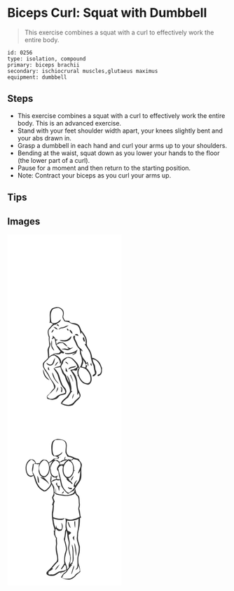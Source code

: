# Biceps Curl: Squat with Dumbbell
> This exercise combines a squat with a curl to effectively work the entire body.

``` 
id: 0256 
type: isolation, compound 
primary: biceps brachii 
secondary: ischiocrural muscles,glutaeus maximus 
equipment: dumbbell 
``` 

## Steps

 - This exercise combines a squat with a curl to effectively work the entire body. This is an advanced exercise.
 - Stand with your feet shoulder width apart, your knees slightly bent and your abs drawn in.
 - Grasp a dumbbell in each hand and curl your arms up to your shoulders.
 - Bending at the waist, squat down as you lower your hands to the floor (the lower part of a curl).
 - Pause for a moment and then return to the starting position.
 - Note: Contract your biceps as you curl your arms up.

## Tips


## Images

<svg width="196pt" height="400" viewBox="0 0 196 300" xmlns="http://www.w3.org/2000/svg">
  <g fill="#FFF">
    <path d="M0 0h196v300H0V0m78.69 125.75c-2.97.78-4.44 3.85-5.48 6.48-1.66 6.39.73 13.14-.99 19.49.95-.5 2.14-.84 3.08-.09l.7.37c.6.27 1.78.79 2.38 1.05-2.72 2.7-5.05 5.76-7.64 8.59-2.94 4.38-1.18 9.67.35 14.2-.72 4.78.93 9.43.81 14.17-1.15 2.95-3.26 5.67-3.01 9.01.25 3.98.96 7.93.92 11.93-1.99 2.95-4.89 5.02-7.38 7.48-2.31 2.26-1.69 5.86-1.01 8.69 2.6 6.27 7.56 11.18 10.34 17.37 3.14 5.95 8.78 11.31 8.26 18.57-4.17 3.57-6.48 8.83-11 12.08-.49.9-.97 1.81-1.45 2.72.35 1.15.71 2.3 1.06 3.45 2.78.56 5.52 1.33 8.32 1.73 2.66-.5 5.35-1.06 7.83-2.15 2.28-1.75 3.63-4.65 6.46-5.66 2.89-.92 5.95-1.18 8.79-2.29.6-1.94 1.57-3.95.79-5.99-.73-4.48-5.37-6.67-6.88-10.76-1.8-4.4-3.51-8.85-4.67-13.47-1.37-5.52-4.95-10.12-9.02-13.95 3.57-.32 7.06-1.2 10.59-1.8.97 3.09 1.99 6.17 3.1 9.22 1.19 3.18 4.54 5.11 5.09 8.61 2.16 8.27 8.96 15.35 8.24 24.29-1.75 3.17-3.56 6.42-6.03 9.1-3.81 3.15-8.28 6.06-9.53 11.19 5.51 3.95 12.79 5.21 19.24 3.04 2.48-.75 3.72-3.23 5.43-4.96 2.8-3.59 7.38-5.89 8.78-10.46.98-3.16-1.21-5.99-2.34-8.77-2.78-5.36-2.38-11.55-3.33-17.35-.55-6.88-4.02-13.31-9.26-17.75 1.38-.38 2.76-.74 4.16-1.07 1.4 1.69 3.26 1 4.9.21.37-1.56.86-3.09 1.39-4.6.58.36 1.15.72 1.71 1.1-3.18 3.22-2.67 8.21-1.52 12.19l-2.17-.12c.56.21 1.69.64 2.25.86 2.13 4.61 4.49 9.42 8.61 12.6 2.55 1.44 5.48 2.14 8.33 2.74 3.94-.37 6.04-4.6 6.52-8.12.46-7.3-3.04-14.16-7.82-19.46-.34-.18-1.03-.53-1.37-.71.55-1.44 1.06-2.9 1.55-4.36-.59-.29-1.75-.88-2.34-1.18-.22 1.48-.47 2.95-.73 4.42-2.01-.45-4.02-.87-6.01-1.35 1-4.26 4.28-8.59.85-12.8 2.31 2.69 4.71 5.47 5.4 9.06 1.02-.79 2.1-1.52 3.18-2.24.06 1.82.49 3.57 1.27 5.22 1.31-2.74-.29-5.18-1.43-7.58-.62.92-1.25 1.84-1.88 2.76.26-2.68-1.71-4.68-3.24-6.59-3.75-4.4-5.57-10.15-5.9-15.86 1.03.69 2.07 1.37 3.12 2.05-1-4.68-6.3-6.27-8.15-10.43-1.49-3.34-2.64-6.83-4.53-9.98-1.23-1.85-.43-4.07-.48-6.11-2.2-1.75-3.51 1.52-2.87 3.33.69 3.56 3.24 6.36 4.26 9.81 1.21 3.99 4.25 6.92 6.7 10.14.41 2.27.38 4.59.46 6.89 2.01 4.39 3.69 9.23 3.37 14.11-1.64 3.42-1.37 7.93-4.86 10.18-.52-6.21-5.46-10.5-9.55-14.63-2.1-2.34-5.23-3.33-8.26-3.71-3.57-.46-6.69 1.75-9.34 3.84-3.37 2.76-3.34 7.5-5.06 11.2-3.81 1.36-8.34 1.45-11.35 4.45 2.26 4.59 6.32 8.31 7.35 13.49 1.05 4.42 3.1 8.48 4.62 12.74 1.86 5.45 8.13 8.73 7.72 15.05-4.98 2.7-11.43 2.51-15.29 7.15-3.93 3.65-12.13 5.29-15.43.04 1.6-4.04 5.65-6 8.32-9.19 2.45-2.99 6.43-5.27 5.65-9.74-1.94-3.43-3.97-6.83-6.46-9.91-3.48-4.17-4.37-9.86-8.01-13.94-2.34-3.93-6.72-8-5.15-13.01.76-4.37 5.43-6.07 7.63-9.57 2.37-3.46 6.08-6.02 10.45-5.48 2.57 2.16 5.88 3.69 7.49 6.79 1.52 2.27 1.64 5.06 2 7.68 1.08-1.26 2.5-2.57 1.84-4.41-.95-6.6-7.75-10.27-13.34-12.48 4.26-.64 10.44 2.65 13.3-1.98 1.28.31 2.56.62 3.84.95.55-.5 1.11-1.01 1.67-1.51-2.7-2.23-6.02-3.99-7.67-7.23-1.3-2.53-4.23-3.54-5.92-5.75 3.15-2.41 6.96-3.8 10.96-3.31 2.43 2.49 4.93 5.11 8.31 6.25-2.06-3.18-5.26-6.01-8.74-7.47-3.19.39-7.99-1.05-9.42 2.87-.31-.17-.94-.5-1.25-.67-.21-1.67-.41-3.33-.62-4.99 1.24-.18 2.22-.77 2.95-1.79a88.4 88.4 0 0 0-3.24-.27c-.76-2.83-3.24-4.58-5.17-6.59-.01.77-.02 2.3-.03 3.07-.61 1.04-1.2 2.1-1.76 3.17 1.45-.41 2.63-1.33 3.8-2.23.26.24.76.72 1.02.96 1.25 3.52 1.37 7.29 2.28 10.89 2.22 3.95 4.87 7.72 7.98 11.03-.87 1.02-1.73 2.04-2.57 3.09-3.51.41-7.05.52-10.53 1.13l2.05 1.29c-3.51-.7-6 1.96-8.44 3.89.25-4.46-.91-8.92-.29-13.37.93-3.01 2.58-5.81 2.69-9.04-2.31-3.61-1.55-7.85-1.43-11.84-1.72-3.79-2.63-7.85-1.31-11.94 3.86-2.97 6.06-8.79 11.61-8.84 3.01-2.81 8.54-3.98 8.69-8.83-2.82 1.99-5.06 5.06-8.59 5.83-2.59.59-6.46 1.16-7.59-1.99-1.07-6.25-2.29-12.97 1.02-18.8 1.03-3.82 5.38-4.04 8.6-4.66 5.56-.9 10.92 4.6 10.29 10.1.02 2.18-1.12 4.32-.71 6.47.75 2.21 2.05 4.17 3.16 6.21 3.09.56 6.39.66 9.12 2.4 4.05 2.46 9 2.69 13.12 4.97 4.08 3.67 4.13 9.57 5.86 14.43.3-.74.9-2.23 1.2-2.98 1.85 2.66 3.63 5.38 5.34 8.13 2.2 3.55 1.44 7.88 2.03 11.82-.52.06-1.57.19-2.09.25 4.29 7.05 10.49 13.87 10.6 22.57.97 5.14 2.51 10.13 4.78 14.84.46 4.38 1.85 8.57 2.44 12.91-1.39 1.05-2.83 2.06-4.06 3.3-.38 2.57 2.31 1.25 3.44.38 3.04-1.69 3.85-5.62 2.22-8.59-1.75-3.73-.7-8.17-2.98-11.68-1.53-2.44-2.46-5.17-2.8-8.03 7.09.64 11.24 7.14 13.58 13.18 1.44 3.81 2.09 8.74-1.07 11.9-1.69.97-4.85 1.13-3.49 3.96 1.88-.79 4.14-1.26 5.32-3.1 2.5-3.01 1.29-7.18 1.9-10.74-1.89-3.95-2.84-8.59-6.23-11.62-3.03-2.92-6.65-5.42-10.89-6.08.21-3.63-1.38-6.97-2.55-10.3-1.64-5.14-7.14-8.78-6.42-14.65 1.16-8.36-4.43-15.47-9.44-21.5-1.47-4.33-2.94-9.64-7.71-11.42-4.1-1.92-9.15-.57-12.75-3.65l.64-1.49c-2.6-.38-5.24-.5-7.86-.3-1.5-1.97-2.62-4.17-3.42-6.5 1.56-4.38 2.02-10.43-2.16-13.53-3.76-3.98-9.95-3.42-14.71-1.83m5.29 29.11c1.65.85 3.28 1.74 4.98 2.47-.76-1.3-1.6-2.56-2.45-3.8-.85.43-1.69.88-2.53 1.33m8.82 4.37c-2.47.01-3.97 2.05-5.12 3.95 1.17-.72 2.29-1.51 3.39-2.33 5.13-.4 10.03-1.99 13.92-5.47-4.32.49-7.83 3.48-12.19 3.85m-13.8-.84c2.14 1.88 4.42 3.75 7.19 4.63-1.01-3.12-4.08-4.62-7.19-4.63m23.2 2.86c-.52 1.33.99 3.66 2.47 3.32.52-1.37-.91-3.75-2.47-3.32m-26.62 6.96c2.3-1.05 3.36-3.38 4.11-5.64-2.52.79-3.89 3.1-4.11 5.64m30.75-5.14c.79 2.93 2.45 5.78 5.31 7.08-.3-3.07-2-6.49-5.31-7.08m10.35 7.43c-.19.46-.57 1.4-.77 1.86 2.04.41 4.08.84 6.11 1.28-.56-1.01-1.13-2.02-1.7-3.03-1.21-.04-2.43-.08-3.64-.11m-15.06 9.95c-4.03 1.14-8.25.31-12.36.47 2.79 2.02 6.43 2.14 9.75 2.22 4.9-.22 10.93-3.5 10.63-9.08-2.53 2.3-4.81 5.02-8.02 6.39m27.82-3.98c-.33 2.8.85 5.26 2.53 7.41.29-.63.57-1.25.86-1.86-.57-1.99-1.09-3.98-1.55-5.99l-1.84.44m-53.83 4.4c-.26 3.06-.53 6.13-.38 9.2.13 3.55 2.48 6.52 4.87 8.95-.38-3.01-2.48-5.29-3.58-8.01-.31-3.37.57-6.94-.91-10.14m27.06 11.6c.6.97 1.81 2.9 2.42 3.86-2.15-.03-4.25-.45-6.28-1.09-2.07.29-4.15.54-6.21.83 3.04.78 6.22.81 9.21 1.79 2.9 1.17 5.36-1.24 7.75-2.48 1.19-.75 2.35-1.56 3.46-2.43-1.65.54-3.24 1.24-4.91 1.71-1.95-.36-3.67-1.38-5.44-2.19m-3.8 10.28c-.02.38-.05 1.14-.06 1.52 6.44 1.59 12.95-.34 18.98-2.57-2.39 1.62-5.25 2.59-7.15 4.85 3.05-1.32 7.74-1.68 7.93-5.86.66-1.14 1.24-2.31 1.55-3.59-5.86 4.88-13.74 6.95-21.25 5.65m-21.88 18.19c-2.87 3.74-7.09.54-10-1.33.93 4.2 6.05 5.75 9.59 3.95 3.99-2.92 4.29-8.26 5.27-12.7-2.33 2.99-3.29 6.7-4.86 10.08m4.27 4.5c2.29-2.29 4.61-4.67 5.91-7.69-3.21 1.38-4.84 4.55-5.91 7.69m63.5-.47c-.25-1.61-.6-3.2-1-4.77-2.41 1.52-1.09 3.88 1 4.77m-72.73 7.28c-.45-1.89-.97-3.76-1.61-5.58-1.63 1.76-1.28 5.52 1.61 5.58m.15 17.05c-2.01-2.79-5.05-4.68-6.79-7.68-2.1-3.38-2.72-7.37-4.27-10.99-.43 7.42 3.55 16.3 11.06 18.67m4.57-13.31c.43 7.89 5.47 14.95 11.38 19.85-1.53-3.01-4.14-5.23-5.94-8.04-2.37-3.7-2.59-8.37-5.44-11.81m14.31 24.52c.5 1.38 1.07 2.74 1.64 4.1-.33 1.49-.64 2.98-.94 4.48.47.18 1.41.55 1.88.73.71-3.33 1.44-7.76-2.58-9.31m-7.94 10.2c1.74-2.96 4.98-6 3.35-9.71-1.34 3.15-2.51 6.38-3.35 9.71z"/>
    <path d="M102.79 211.03c2.97.07 6.24.49 8.37 2.8 3.54 3.72 7.64 7.46 8.73 12.71-3.05 3.56-7.76 4.65-12.2 5.28 4.56 7.09 9.67 14.4 10.14 23.12.14 6.29 2.73 12.42 1.84 18.72.31.12.91.34 1.21.45l1.2-3.32c1.03 1.99 1.63 4.13 1.68 6.37-2.92 3.65-7.12 5.97-9.97 9.68-2.33 3.26-6.43 4.37-10.2 4.81-3.44-.22-6.72-1.42-9.91-2.63 2.35-4.33 6.34-7.24 10.26-10.01 2.42-3.71 4.12-7.93 7.31-11.12l-1.9-.24c1.15-4.07-.08-8.23-.89-12.25-1.51-5.07-2.86-10.54-6.59-14.5 1.05 4.49 3.44 8.53 4.59 13-2.74-3.47-4.38-7.59-5.57-11.8-.69-2.69-3.77-3.82-4.48-6.51-.92-3.48-4.09-6.01-4.35-9.69.66-2.48 2.99-4.19 3.35-6.8.41-4.07 4.55-5.82 7.38-8.07m-4.09 6.8c1.85 1.52 3.57 3.2 5.53 4.59-.17-1.82-1.62-2.9-2.77-4.11l-2.76-.48m5.71 13.17c1.88-.79 3.57-2 5.51-2.62 2.86-.59 6.4-.51 7.91-3.55-4.51 2.08-11.48.25-13.42 6.17m-4.16-3.18c-.37 1.98-.44 3.99-.36 6 1.07.53 2.13 1.07 3.2 1.61-.8-2.59-1.44-5.26-2.84-7.61m7.07 12.75c2.1 3.89 4.11 7.86 5.36 12.13-.07-4.5-2.6-8.38-4.06-12.5-.33.09-.97.27-1.3.37m3.8 40.81c1.69-2.78 2.4-6.02 2.94-9.18-1.87 2.69-3.01 5.87-2.94 9.18zM124.43 227.29c3.67.64 7.64 1.17 10.48 3.84 4.47 4.35 7.94 10.36 7.52 16.78-.23 1.7-.15 3.74-1.6 4.95-2.34 2.53-6.28 1.96-9.02.47-5-2.88-7.71-8.32-9.54-13.56-1.22-4.3.14-8.69 2.16-12.48z"/>
  </g>
  <g fill="#333">
    <path d="M78.69 125.75c4.76-1.59 10.95-2.15 14.71 1.83 4.18 3.1 3.72 9.15 2.16 13.53.8 2.33 1.92 4.53 3.42 6.5 2.62-.2 5.26-.08 7.86.3l-.64 1.49c3.6 3.08 8.65 1.73 12.75 3.65 4.77 1.78 6.24 7.09 7.71 11.42 5.01 6.03 10.6 13.14 9.44 21.5-.72 5.87 4.78 9.51 6.42 14.65 1.17 3.33 2.76 6.67 2.55 10.3 4.24.66 7.86 3.16 10.89 6.08 3.39 3.03 4.34 7.67 6.23 11.62-.61 3.56.6 7.73-1.9 10.74-1.18 1.84-3.44 2.31-5.32 3.1-1.36-2.83 1.8-2.99 3.49-3.96 3.16-3.16 2.51-8.09 1.07-11.9-2.34-6.04-6.49-12.54-13.58-13.18.34 2.86 1.27 5.59 2.8 8.03 2.28 3.51 1.23 7.95 2.98 11.68 1.63 2.97.82 6.9-2.22 8.59-1.13.87-3.82 2.19-3.44-.38 1.23-1.24 2.67-2.25 4.06-3.3-.59-4.34-1.98-8.53-2.44-12.91-2.27-4.71-3.81-9.7-4.78-14.84-.11-8.7-6.31-15.52-10.6-22.57.52-.06 1.57-.19 2.09-.25-.59-3.94.17-8.27-2.03-11.82a189.53 189.53 0 0 0-5.34-8.13c-.3.75-.9 2.24-1.2 2.98-1.73-4.86-1.78-10.76-5.86-14.43-4.12-2.28-9.07-2.51-13.12-4.97-2.73-1.74-6.03-1.84-9.12-2.4-1.11-2.04-2.41-4-3.16-6.21-.41-2.15.73-4.29.71-6.47.63-5.5-4.73-11-10.29-10.1-3.22.62-7.57.84-8.6 4.66-3.31 5.83-2.09 12.55-1.02 18.8 1.13 3.15 5 2.58 7.59 1.99 3.53-.77 5.77-3.84 8.59-5.83-.15 4.85-5.68 6.02-8.69 8.83-5.55.05-7.75 5.87-11.61 8.84-1.32 4.09-.41 8.15 1.31 11.94-.12 3.99-.88 8.23 1.43 11.84-.11 3.23-1.76 6.03-2.69 9.04-.62 4.45.54 8.91.29 13.37 2.44-1.93 4.93-4.59 8.44-3.89l-2.05-1.29c3.48-.61 7.02-.72 10.53-1.13.84-1.05 1.7-2.07 2.57-3.09-3.11-3.31-5.76-7.08-7.98-11.03-.91-3.6-1.03-7.37-2.28-10.89-.26-.24-.76-.72-1.02-.96-1.17.9-2.35 1.82-3.8 2.23.56-1.07 1.15-2.13 1.76-3.17.01-.77.02-2.3.03-3.07 1.93 2.01 4.41 3.76 5.17 6.59 1.08.07 2.16.16 3.24.27-.73 1.02-1.71 1.61-2.95 1.79.21 1.66.41 3.32.62 4.99.31.17.94.5 1.25.67 1.43-3.92 6.23-2.48 9.42-2.87 3.48 1.46 6.68 4.29 8.74 7.47-3.38-1.14-5.88-3.76-8.31-6.25-4-.49-7.81.9-10.96 3.31 1.69 2.21 4.62 3.22 5.92 5.75 1.65 3.24 4.97 5 7.67 7.23-.56.5-1.12 1.01-1.67 1.51-1.28-.33-2.56-.64-3.84-.95-2.86 4.63-9.04 1.34-13.3 1.98 5.59 2.21 12.39 5.88 13.34 12.48.66 1.84-.76 3.15-1.84 4.41-.36-2.62-.48-5.41-2-7.68-1.61-3.1-4.92-4.63-7.49-6.79-4.37-.54-8.08 2.02-10.45 5.48-2.2 3.5-6.87 5.2-7.63 9.57-1.57 5.01 2.81 9.08 5.15 13.01 3.64 4.08 4.53 9.77 8.01 13.94 2.49 3.08 4.52 6.48 6.46 9.91.78 4.47-3.2 6.75-5.65 9.74-2.67 3.19-6.72 5.15-8.32 9.19 3.3 5.25 11.5 3.61 15.43-.04 3.86-4.64 10.31-4.45 15.29-7.15.41-6.32-5.86-9.6-7.72-15.05-1.52-4.26-3.57-8.32-4.62-12.74-1.03-5.18-5.09-8.9-7.35-13.49 3.01-3 7.54-3.09 11.35-4.45 1.72-3.7 1.69-8.44 5.06-11.2 2.65-2.09 5.77-4.3 9.34-3.84 3.03.38 6.16 1.37 8.26 3.71 4.09 4.13 9.03 8.42 9.55 14.63 3.49-2.25 3.22-6.76 4.86-10.18.32-4.88-1.36-9.72-3.37-14.11-.08-2.3-.05-4.62-.46-6.89-2.45-3.22-5.49-6.15-6.7-10.14-1.02-3.45-3.57-6.25-4.26-9.81-.64-1.81.67-5.08 2.87-3.33.05 2.04-.75 4.26.48 6.11 1.89 3.15 3.04 6.64 4.53 9.98 1.85 4.16 7.15 5.75 8.15 10.43-1.05-.68-2.09-1.36-3.12-2.05.33 5.71 2.15 11.46 5.9 15.86 1.53 1.91 3.5 3.91 3.24 6.59.63-.92 1.26-1.84 1.88-2.76 1.14 2.4 2.74 4.84 1.43 7.58-.78-1.65-1.21-3.4-1.27-5.22-1.08.72-2.16 1.45-3.18 2.24-.69-3.59-3.09-6.37-5.4-9.06 3.43 4.21.15 8.54-.85 12.8 1.99.48 4 .9 6.01 1.35.26-1.47.51-2.94.73-4.42.59.3 1.75.89 2.34 1.18-.49 1.46-1 2.92-1.55 4.36.34.18 1.03.53 1.37.71 4.78 5.3 8.28 12.16 7.82 19.46-.48 3.52-2.58 7.75-6.52 8.12-2.85-.6-5.78-1.3-8.33-2.74-4.12-3.18-6.48-7.99-8.61-12.6-.56-.22-1.69-.65-2.25-.86l2.17.12c-1.15-3.98-1.66-8.97 1.52-12.19-.56-.38-1.13-.74-1.71-1.1-.53 1.51-1.02 3.04-1.39 4.6-1.64.79-3.5 1.48-4.9-.21-1.4.33-2.78.69-4.16 1.07 5.24 4.44 8.71 10.87 9.26 17.75.95 5.8.55 11.99 3.33 17.35 1.13 2.78 3.32 5.61 2.34 8.77-1.4 4.57-5.98 6.87-8.78 10.46-1.71 1.73-2.95 4.21-5.43 4.96-6.45 2.17-13.73.91-19.24-3.04 1.25-5.13 5.72-8.04 9.53-11.19 2.47-2.68 4.28-5.93 6.03-9.1.72-8.94-6.08-16.02-8.24-24.29-.55-3.5-3.9-5.43-5.09-8.61-1.11-3.05-2.13-6.13-3.1-9.22-3.53.6-7.02 1.48-10.59 1.8 4.07 3.83 7.65 8.43 9.02 13.95 1.16 4.62 2.87 9.07 4.67 13.47 1.51 4.09 6.15 6.28 6.88 10.76.78 2.04-.19 4.05-.79 5.99-2.84 1.11-5.9 1.37-8.79 2.29-2.83 1.01-4.18 3.91-6.46 5.66-2.48 1.09-5.17 1.65-7.83 2.15-2.8-.4-5.54-1.17-8.32-1.73-.35-1.15-.71-2.3-1.06-3.45.48-.91.96-1.82 1.45-2.72 4.52-3.25 6.83-8.51 11-12.08.52-7.26-5.12-12.62-8.26-18.57-2.78-6.19-7.74-11.1-10.34-17.37-.68-2.83-1.3-6.43 1.01-8.69 2.49-2.46 5.39-4.53 7.38-7.48.04-4-.67-7.95-.92-11.93-.25-3.34 1.86-6.06 3.01-9.01.12-4.74-1.53-9.39-.81-14.17-1.53-4.53-3.29-9.82-.35-14.2 2.59-2.83 4.92-5.89 7.64-8.59-.6-.26-1.78-.78-2.38-1.05l-.7-.37c-.94-.75-2.13-.41-3.08.09 1.72-6.35-.67-13.1.99-19.49 1.04-2.63 2.51-5.7 5.48-6.48m24.1 85.28c-2.83 2.25-6.97 4-7.38 8.07-.36 2.61-2.69 4.32-3.35 6.8.26 3.68 3.43 6.21 4.35 9.69.71 2.69 3.79 3.82 4.48 6.51 1.19 4.21 2.83 8.33 5.57 11.8-1.15-4.47-3.54-8.51-4.59-13 3.73 3.96 5.08 9.43 6.59 14.5.81 4.02 2.04 8.18.89 12.25l1.9.24c-3.19 3.19-4.89 7.41-7.31 11.12-3.92 2.77-7.91 5.68-10.26 10.01 3.19 1.21 6.47 2.41 9.91 2.63 3.77-.44 7.87-1.55 10.2-4.81 2.85-3.71 7.05-6.03 9.97-9.68-.05-2.24-.65-4.38-1.68-6.37l-1.2 3.32c-.3-.11-.9-.33-1.21-.45.89-6.3-1.7-12.43-1.84-18.72-.47-8.72-5.58-16.03-10.14-23.12 4.44-.63 9.15-1.72 12.2-5.28-1.09-5.25-5.19-8.99-8.73-12.71-2.13-2.31-5.4-2.73-8.37-2.8m21.64 16.26c-2.02 3.79-3.38 8.18-2.16 12.48 1.83 5.24 4.54 10.68 9.54 13.56 2.74 1.49 6.68 2.06 9.02-.47 1.45-1.21 1.37-3.25 1.6-4.95.42-6.42-3.05-12.43-7.52-16.78-2.84-2.67-6.81-3.2-10.48-3.84z"/>
    <path d="M83.98 154.86c.84-.45 1.68-.9 2.53-1.33.85 1.24 1.69 2.5 2.45 3.8-1.7-.73-3.33-1.62-4.98-2.47zM92.8 159.23c4.36-.37 7.87-3.36 12.19-3.85-3.89 3.48-8.79 5.07-13.92 5.47-1.1.82-2.22 1.61-3.39 2.33 1.15-1.9 2.65-3.94 5.12-3.95zM79 158.39c3.11.01 6.18 1.51 7.19 4.63-2.77-.88-5.05-2.75-7.19-4.63zM102.2 161.25c1.56-.43 2.99 1.95 2.47 3.32-1.48.34-2.99-1.99-2.47-3.32zM75.58 168.21c.22-2.54 1.59-4.85 4.11-5.64-.75 2.26-1.81 4.59-4.11 5.64zM106.33 163.07c3.31.59 5.01 4.01 5.31 7.08-2.86-1.3-4.52-4.15-5.31-7.08zM116.68 170.5c1.21.03 2.43.07 3.64.11.57 1.01 1.14 2.02 1.7 3.03-2.03-.44-4.07-.87-6.11-1.28.2-.46.58-1.4.77-1.86zM101.62 180.45c3.21-1.37 5.49-4.09 8.02-6.39.3 5.58-5.73 8.86-10.63 9.08-3.32-.08-6.96-.2-9.75-2.22 4.11-.16 8.33.67 12.36-.47zM129.44 176.47l1.84-.44c.46 2.01.98 4 1.55 5.99-.29.61-.57 1.23-.86 1.86-1.68-2.15-2.86-4.61-2.53-7.41zM75.61 180.87c1.48 3.2.6 6.77.91 10.14 1.1 2.72 3.2 5 3.58 8.01-2.39-2.43-4.74-5.4-4.87-8.95-.15-3.07.12-6.14.38-9.2zM102.67 192.47c1.77.81 3.49 1.83 5.44 2.19 1.67-.47 3.26-1.17 4.91-1.71-1.11.87-2.27 1.68-3.46 2.43-2.39 1.24-4.85 3.65-7.75 2.48-2.99-.98-6.17-1.01-9.21-1.79 2.06-.29 4.14-.54 6.21-.83 2.03.64 4.13 1.06 6.28 1.09-.61-.96-1.82-2.89-2.42-3.86zM98.87 202.75c7.51 1.3 15.39-.77 21.25-5.65-.31 1.28-.89 2.45-1.55 3.59-.19 4.18-4.88 4.54-7.93 5.86 1.9-2.26 4.76-3.23 7.15-4.85-6.03 2.23-12.54 4.16-18.98 2.57.01-.38.04-1.14.06-1.52zM76.99 220.94c1.57-3.38 2.53-7.09 4.86-10.08-.98 4.44-1.28 9.78-5.27 12.7-3.54 1.8-8.66.25-9.59-3.95 2.91 1.87 7.13 5.07 10 1.33zM81.26 225.44c1.07-3.14 2.7-6.31 5.91-7.69-1.3 3.02-3.62 5.4-5.91 7.69zM98.7 217.83l2.76.48c1.15 1.21 2.6 2.29 2.77 4.11-1.96-1.39-3.68-3.07-5.53-4.59zM144.76 224.97c-2.09-.89-3.41-3.25-1-4.77.4 1.57.75 3.16 1 4.77zM104.41 231c1.94-5.92 8.91-4.09 13.42-6.17-1.51 3.04-5.05 2.96-7.91 3.55-1.94.62-3.63 1.83-5.51 2.62zM72.03 232.25c-2.89-.06-3.24-3.82-1.61-5.58.64 1.82 1.16 3.69 1.61 5.58zM100.25 227.82c1.4 2.35 2.04 5.02 2.84 7.61-1.07-.54-2.13-1.08-3.2-1.61-.08-2.01-.01-4.02.36-6zM72.18 249.3c-7.51-2.37-11.49-11.25-11.06-18.67 1.55 3.62 2.17 7.61 4.27 10.99 1.74 3 4.78 4.89 6.79 7.68zM76.75 235.99c2.85 3.44 3.07 8.11 5.44 11.81 1.8 2.81 4.41 5.03 5.94 8.04-5.91-4.9-10.95-11.96-11.38-19.85zM107.32 240.57c.33-.1.97-.28 1.3-.37 1.46 4.12 3.99 8 4.06 12.5-1.25-4.27-3.26-8.24-5.36-12.13zM91.06 260.51c4.02 1.55 3.29 5.98 2.58 9.31-.47-.18-1.41-.55-1.88-.73.3-1.5.61-2.99.94-4.48-.57-1.36-1.14-2.72-1.64-4.1zM83.12 270.71c.84-3.33 2.01-6.56 3.35-9.71 1.63 3.71-1.61 6.75-3.35 9.71zM111.12 281.38c-.07-3.31 1.07-6.49 2.94-9.18-.54 3.16-1.25 6.4-2.94 9.18z"/>
  </g>
</svg>

<svg width="196pt" height="400" viewBox="0 0 196 300" xmlns="http://www.w3.org/2000/svg">
  <g fill="#FFF">
    <path d="M0 0h196v300H0V0m77.36 54.25c-3.18 6.14-2.11 13.25-1.33 19.82.58 2.39 2.11 5.21 4.95 5.1 2.47.08 4.45 1.61 6.44 2.88-2.65.72-5.39 1-8.06 1.61-2.6 2.48-5.59 4.47-8.37 6.74-1.29-1.72-2.29-3.96-4.42-4.8-1.86-.25-3.76-.19-5.63-.38-2.18 1.32-4.52 2.89-4.96 5.63-2.27.29-4.56.32-6.83.6-.81-1.66-1.48-3.44-2.75-4.81-2.73-2.78-7.85-2.67-10.37.34-5.6 5.92-5.99 15.58-2.59 22.69 1.7 4.27 8.3 6.96 11.35 2.55.59 1.99 1.31 3.95 1.88 5.95 1.96 8.02 6.21 16.29 13.87 20.17 1.92 1.71 4.79 1.47 6.73-.07 3.59-3.03 7.07-6.48 8.55-11.06 2.6 4.8 3.99 10.34 3.39 15.8-.18 2.54-2.25 4.49-2.48 7 .36 2.17 1.17 4.22 1.86 6.29-.63 1.99-1.25 3.99-1.99 5.94.34.41 1.01 1.23 1.35 1.64-.42 2.85-.56 5.73-.99 8.57-1.78 7.22.22 14.45.95 21.67.55 4.33 2.88 8.23 3.16 12.62l-1.63-.69c.45 2.22.55 4.47.44 6.73 1.14 2.41 2.16 4.89 3.62 7.13-1.31 3.63.6 7.34-.27 11.01-1.05 6.43.02 12.96 1.75 19.16.5 3.34 1.32 7.69-1.57 10.19-4.4 4-7.29 9.4-12.06 13.03-2.12 2.01-6.09 5-3.69 8.18 2.87 3.06 7.67 2.4 11.46 2.18 4.77-.33 7.39-5.42 12.21-5.73.03.7.1 2.08.13 2.78.3-.96.55-1.93.86-2.87 3.62.08 6.5-1.91 9.11-4.14.29 1.8-1.69 3.83-3.3 4.72-3.01 1.68-4.24 5.1-6.21 7.75 3.57 3.22 8.55 3.84 13.17 4.02 4.3.48 7.89-2.54 10.97-5.11 2.4-3.28 5.76-5.56 8.89-8.08-.52-4.47-.93-8.98-2.88-13.11-.92-5.56-1.15-11.58.95-16.91 1.51-4.26 1.02-8.79 1.2-13.2-.66-2.22-1.36-4.41-2-6.62-1.15-3.92-1.74-8.03-1.12-12.1-.39-7.2 2.76-13.95 2.96-21.1.12-2.87.45-5.74.3-8.62.55-.38 1.65-1.15 2.21-1.53-.32-.43-.95-1.29-1.27-1.72-.63-4.41-.6-8.94-2.24-13.14.71-2.92 1.62-5.93.96-8.95-.65-3.45-.12-7.02-.84-10.45-.49-2.54-2.84-3.88-4.37-5.72-1.5-2.75-1.9-5.92-2.31-8.98-1.62 2.71-1.52 6.62-4.55 8.3-5.17 2.51-11.36 3.77-16.9 1.77-3.99-.09-7.93-.87-11.66-2.3-.08-3.05-.1-6.12-.6-9.13-.26 3.12-.09 6.25-.09 9.37-3.64-2.59-1.44-7.41-2.67-11-1.17-2.86-3.02-5.38-4.66-7.98 2.62-1.88 5.62-3.09 8.59-4.29 1.66.77 4.27 2.12 5.36-.34 2.41 4.02 1.8 9.09 4.34 13.09 2.66 4.32 6.07 8.35 10.23 11.29 3.15-2.29 6.6-4.08 10.21-5.51 3.1-6.06 7.52-11.28 10.9-17.16 3.77-7.86.21-16.69 2.43-24.82 1.41-4.98-3.46-7.95-5.1-12.03-2.88-1.02-6.05-1.16-8.66-2.85-2.48-1.58-5.36-2.22-8.23-2.66-1.42-1.75-3.64-3.2-3.83-5.64-1.43-6 1.87-12.45-1.43-18.12-3.28-4.39-9.3-4.28-14.22-4.95-3.09.86-6.71 1.48-8.6 4.36m7.51 69.69c-.61 1.01-1.21 2.01-1.81 3.01 1.42 2 2.9 3.97 4.05 6.14.48 1.91.56 3.97 1.82 5.59.17-2.14.06-4.3.27-6.43l1.2-1.68c-.83-.1-2.49-.31-3.32-.42-2.08-1.33-1.86-4.06-2.21-6.21m8.15 19.2c2.35-.08 4.2-1.72 3.39-4.2-1.23 1.32-2.38 2.71-3.39 4.2z"/>
    <path d="M77.67 59.78c.51-3.42 1.88-6.58 5.02-8.33 5.04.3 11.21-1.32 15.28 2.46 4.51 5.73.88 13.12 1.69 19.65 1.03 2.11 2.35 4.09 3.12 6.33 3.4.65 6.8 1.49 9.94 3.02l-2.43 2.46c-.85-.05-2.55-.14-3.4-.19l-1.84-.56c-1.14.42-2.27.85-3.4 1.27l-.07-1.38c-.75.08-2.26.23-3.02.31.41-1.62.77-3.25 1.06-4.9-1.6 1.36-2.03 3.29-1.99 5.32-2.5.56-4.93 1.48-6.76 3.36-1.63-.08-3.49-.01-3.72-2.06-2.37-.52-4.78-.87-7.19-1.13 2.02-2.43 5.11-2.53 7.88-1.71l.72-3.25c.88.07 2.64.19 3.53.26-2.09-.34-4.18-.65-6.26-1.03 3.37-1.95 8.18-3.46 8.28-8.14-2.85 4.77-8.37 6.49-13.6 7.08-4.21-5.38-3.05-12.51-2.84-18.84zM108.06 86.83c2.3-.21 4.14-1.48 5.8-2.98 1.73 1.95 4.74.98 6.75 2.39 1.51 1.16 2.81 2.55 4.16 3.88.31 2.24 1.05 4.51.64 6.78-1.01 4.09-3.76 7.62-4.16 11.87 2.03-.72 2.57-3.13 3.67-4.75-.09 5.57-.7 11.17-2.45 16.49-1.36 3.36-4.77 5.49-5.7 9.06-.38-.67-.74-1.34-1.1-2.01 1.05-2.63 2.58-5.02 3.99-7.47-4.13 2.34-5.89 7.04-6.14 11.58.53.04 1.57.13 2.1.17-2.02 4.25-6.02 6.81-9.52 9.71-3.04.64-5.06-1.98-6.86-3.93-3.23-3.55-5.37-7.99-6.24-12.71-1.48-8.42-4.29-16.53-6.01-24.89 1.61-1.56 2.56-4.49 5.18-4.47 2.3-1.51 3.5 1.77 2.81 3.36-1.14 6.4.41 14.09 6.3 17.73-.33 5.36 6.63 5.85 8.71 10.03.45-.09 1.36-.25 1.81-.33-1.35-2.38-3.2-4.44-5.6-5.79-.41-1.98-1.33-3.57-3.6-3.48 6.82-.01 10.48-6.85 11.38-12.78.61-.06 1.83-.17 2.44-.22-.53-.17-1.6-.5-2.13-.67.02-5.97-.97-12.86-6.23-16.57m.98 34.54c2.12-2.37 3.4-5.32 4.57-8.24-2.49 2.07-4.85 4.76-4.57 8.24m-5.2 10.6c.29 3.24 3.84 3.72 6.43 3.78.05-.56.16-1.69.21-2.25-1.17-.02-2.33-.03-3.5-.03-1.04-.52-2.08-1.02-3.14-1.5zM32.78 98.83c-.06-5.61 3.41-10.63 7.99-13.62 3.36.6 5.61 3.32 7.35 6.02-1.51.5-3.02 1.01-4.52 1.53-.14 4.45-2.17 8.89-.87 13.31.38 1.86 1.04 3.64 1.71 5.41-2.22.56-4.87 1.98-6.92.23-4.08-2.84-4.81-8.28-4.74-12.88z"/>
    <path d="M93.56 88.64c2.66-1.77 5.87-2.11 8.94-2.56-2.44 1.9-4.69 4.12-5.94 7.01-1.93.11-3.87.28-5.79.5-.61-1.34-1.23-2.67-1.87-3.98 1.6-.04 3.29-.01 4.66-.97zM96.25 100c.24-5.9 4.46-11.36 9.45-13.83-.01.36-.05 1.08-.07 1.44 5.24 1.53 7.29 7.43 7.06 12.42.42 4.77-1.09 9.75-4.58 13.11-2.26 2.47-6.74 2.25-8.69-.5-3.19-3.39-3.31-8.28-3.17-12.64zM61.12 86.98c1.56-1.53 3.87-.64 5.46.34 2.65 1.63 3.7 4.74 4.4 7.6 1.3 6.24-.02 13.7-5.41 17.69-2.18 1.72-5.39.89-7.2-.97-2.49-2.17-2.99-5.61-3.69-8.65-1.52-5.95 1.68-12.45 6.44-16.01zM81.98 86.5l1.05.09c1.29.81 2.61 1.58 3.95 2.32.89 1.38 1.76 2.76 2.64 4.15-2.5 1.91-4.26 4.79-4.69 7.92.23 2.25 2.61 3.67 2.69 5.98.41 3.96 1.12 7.92 2.87 11.53-1.88.46-3.88.28-5.72-.21-.99-2.34.9-4.12 1.99-5.97-2.1.78-4.29 2.07-6.6 1.46-2.91-1.56-5.13-4.49-5.36-7.85-.43-3.78-1.48-7.43-2.76-11.01-.27-1.25-.53-2.51-.77-3.76 2.19-1.02 4.16-2.43 6.27-3.59-2.1 3.62-5.34 7.53-3.64 12.02 1.13-5.19 3.66-9.98 8.08-13.08z"/>
    <path d="M45.19 92.56c2.37-.16 4.82-.38 7.05.65.64-.19 1.9-.56 2.53-.75-1.63 3.89-.45 8.16-1.35 12.2.69 4.9 3.73 11.12 9.56 10.84 6.9-1.5 9.98-9.61 9.54-15.99 1.21 4.69.3 10.3 4.07 14 1.7 2.24 4.69 2.23 7.22 2.45-.07.64-.22 1.92-.3 2.57-2.51.37-4.99 1.06-7.04 2.64l1.41.65c-.69.21-2.07.61-2.76.81-.15-3.6 1.41-7.31-.16-10.76-.93 4.4-2.31 9.24-.41 13.59-1.14 5.01-5.04 8.43-8.72 11.67-.63.2-1.9.6-2.54.8-2.5-1.92-5.52-3.21-7.57-5.67-3.39-4.07-5.75-8.94-7.02-14.07-1.01-4.33-3.44-8.07-5.48-11.96 1.04-4.49 1.58-9.08 1.97-13.67m6.18 20.14c.19 3.44.49 6.91 1.26 10.28.06 1.15 1.08 1.66 1.91 2.23-.63-4.17-.49-9.06-3.17-12.51m4.77 2.42c5.16 4.17 11.84 6.61 15.37 12.58-.92-4.21-4.28-7.13-7.1-10.13-1.94-2.55-5.53-1.8-8.27-2.45zM79.57 144.39c.44-.74.89-1.47 1.35-2.2 2.1 2.97 5.74 3.52 9.08 3.86 5.01.45 10.06 1.89 15.09.83 4.05-.77 8.75-1.11 11.2-4.95.22 2.89 2.53 4.47 4.4 6.33 1.83 4 1.42 8.54 1.83 12.82.47 3.3-1.53 6.45-.77 9.74.83 3.98 1.27 8.04 2.18 12.02-3.94 2.29-8.39 3.52-12.76 4.68-4.21 1.11-8.27-.54-12.1-2.09 2.61 6.1-.8 12.51 1.31 18.73-.87 1.18-1.73 2.46-1.67 4-.08 4.38-.68 8.75-1.97 12.95 1.23 5.32 3.08 10.51 3.76 15.95.56 3.85-2.07 7.14-2.47 10.88-.61 4.98-1.23 10.08-.29 15.06l-1 .36c-.89 3.59-4.3 5.78-4.93 9.48.43-.2 1.31-.59 1.75-.79.93-1.52 2.03-2.91 3.16-4.28.47-.89.96-1.76 1.48-2.61 2.6 1.1 2.65 5.21 2.74 7.81-3.62 2.81-8.31 2.37-12.51 3.5-4.05 1.92-7.59 5.77-12.48 5.07-1.87-.33-4.63.93-5.65-1.23.14-1.25.3-2.49.49-3.72 2.72-1.14 5.15-2.83 7.37-4.76-.37-.31-1.11-.94-1.48-1.25 3.33-3.98 6.63-7.97 10.4-11.53 1-9.47-3.71-18.54-2.14-28.02.82-3.92-.56-7.84 0-11.78-4.09-4.45-3.5-10.77-2.02-16.17 1.33 1.27 2.47 2.81 4.09 3.73 1.95.86 4-.1 5.91-.59 2.44-4.11 2.9-9.4-.43-13.17.46 3.55 1.78 7.4.35 10.84-2.47 1.6-5.47.16-7.5-1.48-1.25-1.53-1.46-3.61-2.12-5.4.04 1.79-.08 3.57-.36 5.34-2.62-5.09-3.43-10.83-3.91-16.46 4.03 2 8.59 2.18 13 2.42 2.46.02 4.91-.94 6.26-3.07-6.53 1.61-13.51 1.3-19.64-1.58-.36-2.57-.71-5.21-.03-7.77.98-3.72.67-7.59 1.28-11.36-.72-2.69.17-5.31 1.35-7.71-.94-2.18-1.86-4.37-2.62-6.62.93-1.82 1.76-3.69 2.56-5.57l-1.54-.24m1.84 129.99c3.61-2.51 5.63-6.6 8.23-10.03-3.63 2.47-6.46 6.03-8.23 10.03z"/>
    <path d="M102.57 189.38c6.65 1.17 13.31-.29 19.36-3.09-.25 6.93-.04 13.96-1.75 20.74-1.07 3.56-.55 7.31-1.1 10.94-.87 5.23 2.04 9.97 2.83 14.99 1.16 5.75-.19 11.6-1.4 17.23-1.65 6.65.86 13.6-1.38 20.2-.99 1.15-1.89 2.39-2.59 3.75 1.43-1 3.01-1.89 4.13-3.26.65-1.69.69-3.52.91-5.29.58 3.47 2.85 6.64 2.51 10.23-1.82 2.6-5.18 3.37-7.27 5.62-1.87 3.47-5.49 5.34-8.89 6.98-4.78.44-9.76.91-14.24-1.19 1.2-2.49 1.9-5.62 4.49-7.06 1.81-1.15 3.44-2.61 4.48-4.51 1.89-3.35 4.78-5.97 6.85-9.19l1.11-.75c-.33-.76-.67-1.51-1.02-2.26.7-.13 2.09-.39 2.79-.51l-1.08-1.09c2.24-3.15 2.38-7.09 2.05-10.8-.5-7.08.69-14.82-2.94-21.25.17 5.1 1.69 10.09 1.41 15.23-.24 5.22.79 10.57-.73 15.68-1.71 1.03-3.05 2.51-4.38 3.97.87-4.2 2.29-8.37 1.82-12.72-.58-5.07-2.18-9.96-2.85-15.02.44-4.23 1.59-8.5.81-12.78-.67-3.36-1.48-6.71-1.46-10.15 1.54-1.17 2.94-2.52 4.34-3.85-1.64-1.64-3.89-2.36-5.95-3.31-2.39-5.56-2.92-11.73-.86-17.48m12.29 1.35c-.27 3.83.18 7.64 1.14 11.35.5-3.91.28-7.85.15-11.78-.32.11-.97.33-1.29.43m-11.22 2.04c1.05 3.33 1.65 7.31 4.94 9.23-1.49-3.62-2.84-7.29-4.1-11-.21.44-.63 1.33-.84 1.77m8.17 25.91c.87 1.74 1.66 3.53 2.85 5.09-.3-2.85-.47-5.72.04-8.56-1.09 1.04-2 2.25-2.89 3.47m2.6 9.05c1.39 7.34 2.22 14.78 3.23 22.18 1.1-3.91.47-8.04-.1-11.99-.62-3.49-.91-7.26-3.13-10.19m-.38 38.19c-1.73 5.04-3.73 10.03-4.67 15.29 1.74-1.84 2.09-4.42 2.91-6.71.86-2.8 2.83-5.56 1.76-8.58z"/>
    <path d="M100.87 206.5c1.58 2.9 1.86 6.2 2 9.43.12 4.15 2.56 7.88 2.3 12.08-.06 3.64-1.35 7.25-.51 10.89.78 3.77 1.2 7.67 2.76 11.23.19 2.98.13 5.96-.11 8.94-1.86 3.01-2.93 6.64-1.87 10.14-1.06 1.2-1.95 2.89-3.24 3.68 1.12-5.61-3.42-10.28-3.57-15.81.03-6.2 2.15-12.09 3.61-18.02-.4-5.41-1.75-10.75-3.46-15.89.23-5.61 2.09-11.02 2.09-16.67z"/>
  </g>
  <g fill="#333">
    <path d="M77.36 54.25c1.89-2.88 5.51-3.5 8.6-4.36 4.92.67 10.94.56 14.22 4.95 3.3 5.67 0 12.12 1.43 18.12.19 2.44 2.41 3.89 3.83 5.64 2.87.44 5.75 1.08 8.23 2.66 2.61 1.69 5.78 1.83 8.66 2.85 1.64 4.08 6.51 7.05 5.1 12.03-2.22 8.13 1.34 16.96-2.43 24.82-3.38 5.88-7.8 11.1-10.9 17.16-3.61 1.43-7.06 3.22-10.21 5.51-4.16-2.94-7.57-6.97-10.23-11.29-2.54-4-1.93-9.07-4.34-13.09-1.09 2.46-3.7 1.11-5.36.34-2.97 1.2-5.97 2.41-8.59 4.29 1.64 2.6 3.49 5.12 4.66 7.98 1.23 3.59-.97 8.41 2.67 11 0-3.12-.17-6.25.09-9.37.5 3.01.52 6.08.6 9.13 3.73 1.43 7.67 2.21 11.66 2.3 5.54 2 11.73.74 16.9-1.77 3.03-1.68 2.93-5.59 4.55-8.3.41 3.06.81 6.23 2.31 8.98 1.53 1.84 3.88 3.18 4.37 5.72.72 3.43.19 7 .84 10.45.66 3.02-.25 6.03-.96 8.95 1.64 4.2 1.61 8.73 2.24 13.14.32.43.95 1.29 1.27 1.72-.56.38-1.66 1.15-2.21 1.53.15 2.88-.18 5.75-.3 8.62-.2 7.15-3.35 13.9-2.96 21.1-.62 4.07-.03 8.18 1.12 12.1.64 2.21 1.34 4.4 2 6.62-.18 4.41.31 8.94-1.2 13.2-2.1 5.33-1.87 11.35-.95 16.91 1.95 4.13 2.36 8.64 2.88 13.11-3.13 2.52-6.49 4.8-8.89 8.08-3.08 2.57-6.67 5.59-10.97 5.11-4.62-.18-9.6-.8-13.17-4.02 1.97-2.65 3.2-6.07 6.21-7.75 1.61-.89 3.59-2.92 3.3-4.72-2.61 2.23-5.49 4.22-9.11 4.14-.31.94-.56 1.91-.86 2.87-.03-.7-.1-2.08-.13-2.78-4.82.31-7.44 5.4-12.21 5.73-3.79.22-8.59.88-11.46-2.18-2.4-3.18 1.57-6.17 3.69-8.18 4.77-3.63 7.66-9.03 12.06-13.03 2.89-2.5 2.07-6.85 1.57-10.19-1.73-6.2-2.8-12.73-1.75-19.16.87-3.67-1.04-7.38.27-11.01-1.46-2.24-2.48-4.72-3.62-7.13.11-2.26.01-4.51-.44-6.73l1.63.69c-.28-4.39-2.61-8.29-3.16-12.62-.73-7.22-2.73-14.45-.95-21.67.43-2.84.57-5.72.99-8.57-.34-.41-1.01-1.23-1.35-1.64.74-1.95 1.36-3.95 1.99-5.94-.69-2.07-1.5-4.12-1.86-6.29.23-2.51 2.3-4.46 2.48-7 .6-5.46-.79-11-3.39-15.8-1.48 4.58-4.96 8.03-8.55 11.06-1.94 1.54-4.81 1.78-6.73.07-7.66-3.88-11.91-12.15-13.87-20.17-.57-2-1.29-3.96-1.88-5.95-3.05 4.41-9.65 1.72-11.35-2.55-3.4-7.11-3.01-16.77 2.59-22.69 2.52-3.01 7.64-3.12 10.37-.34 1.27 1.37 1.94 3.15 2.75 4.81 2.27-.28 4.56-.31 6.83-.6.44-2.74 2.78-4.31 4.96-5.63 1.87.19 3.77.13 5.63.38 2.13.84 3.13 3.08 4.42 4.8 2.78-2.27 5.77-4.26 8.37-6.74 2.67-.61 5.41-.89 8.06-1.61-1.99-1.27-3.97-2.8-6.44-2.88-2.84.11-4.37-2.71-4.95-5.1-.78-6.57-1.85-13.68 1.33-19.82m.31 5.53c-.21 6.33-1.37 13.46 2.84 18.84 5.23-.59 10.75-2.31 13.6-7.08-.1 4.68-4.91 6.19-8.28 8.14 2.08.38 4.17.69 6.26 1.03-.89-.07-2.65-.19-3.53-.26l-.72 3.25c-2.77-.82-5.86-.72-7.88 1.71 2.41.26 4.82.61 7.19 1.13.23 2.05 2.09 1.98 3.72 2.06 1.83-1.88 4.26-2.8 6.76-3.36-.04-2.03.39-3.96 1.99-5.32-.29 1.65-.65 3.28-1.06 4.9.76-.08 2.27-.23 3.02-.31l.07 1.38c1.13-.42 2.26-.85 3.4-1.27l1.84.56c.85.05 2.55.14 3.4.19l2.43-2.46c-3.14-1.53-6.54-2.37-9.94-3.02-.77-2.24-2.09-4.22-3.12-6.33-.81-6.53 2.82-13.92-1.69-19.65-4.07-3.78-10.24-2.16-15.28-2.46-3.14 1.75-4.51 4.91-5.02 8.33m30.39 27.05c5.26 3.71 6.25 10.6 6.23 16.57.53.17 1.6.5 2.13.67-.61.05-1.83.16-2.44.22-.9 5.93-4.56 12.77-11.38 12.78 2.27-.09 3.19 1.5 3.6 3.48 2.4 1.35 4.25 3.41 5.6 5.79-.45.08-1.36.24-1.81.33-2.08-4.18-9.04-4.67-8.71-10.03-5.89-3.64-7.44-11.33-6.3-17.73.69-1.59-.51-4.87-2.81-3.36-2.62-.02-3.57 2.91-5.18 4.47 1.72 8.36 4.53 16.47 6.01 24.89.87 4.72 3.01 9.16 6.24 12.71 1.8 1.95 3.82 4.57 6.86 3.93 3.5-2.9 7.5-5.46 9.52-9.71-.53-.04-1.57-.13-2.1-.17.25-4.54 2.01-9.24 6.14-11.58-1.41 2.45-2.94 4.84-3.99 7.47.36.67.72 1.34 1.1 2.01.93-3.57 4.34-5.7 5.7-9.06 1.75-5.32 2.36-10.92 2.45-16.49-1.1 1.62-1.64 4.03-3.67 4.75.4-4.25 3.15-7.78 4.16-11.87.41-2.27-.33-4.54-.64-6.78-1.35-1.33-2.65-2.72-4.16-3.88-2.01-1.41-5.02-.44-6.75-2.39-1.66 1.5-3.5 2.77-5.8 2.98m-75.28 12c-.07 4.6.66 10.04 4.74 12.88 2.05 1.75 4.7.33 6.92-.23-.67-1.77-1.33-3.55-1.71-5.41-1.3-4.42.73-8.86.87-13.31 1.5-.52 3.01-1.03 4.52-1.53-1.74-2.7-3.99-5.42-7.35-6.02-4.58 2.99-8.05 8.01-7.99 13.62m60.78-10.19c-1.37.96-3.06.93-4.66.97.64 1.31 1.26 2.64 1.87 3.98 1.92-.22 3.86-.39 5.79-.5 1.25-2.89 3.5-5.11 5.94-7.01-3.07.45-6.28.79-8.94 2.56M96.25 100c-.14 4.36-.02 9.25 3.17 12.64 1.95 2.75 6.43 2.97 8.69.5 3.49-3.36 5-8.34 4.58-13.11.23-4.99-1.82-10.89-7.06-12.42.02-.36.06-1.08.07-1.44-4.99 2.47-9.21 7.93-9.45 13.83M61.12 86.98c-4.76 3.56-7.96 10.06-6.44 16.01.7 3.04 1.2 6.48 3.69 8.65 1.81 1.86 5.02 2.69 7.2.97 5.39-3.99 6.71-11.45 5.41-17.69-.7-2.86-1.75-5.97-4.4-7.6-1.59-.98-3.9-1.87-5.46-.34m20.86-.48c-4.42 3.1-6.95 7.89-8.08 13.08-1.7-4.49 1.54-8.4 3.64-12.02-2.11 1.16-4.08 2.57-6.27 3.59.24 1.25.5 2.51.77 3.76 1.28 3.58 2.33 7.23 2.76 11.01.23 3.36 2.45 6.29 5.36 7.85 2.31.61 4.5-.68 6.6-1.46-1.09 1.85-2.98 3.63-1.99 5.97 1.84.49 3.84.67 5.72.21-1.75-3.61-2.46-7.57-2.87-11.53-.08-2.31-2.46-3.73-2.69-5.98.43-3.13 2.19-6.01 4.69-7.92-.88-1.39-1.75-2.77-2.64-4.15-1.34-.74-2.66-1.51-3.95-2.32l-1.05-.09m-36.79 6.06c-.39 4.59-.93 9.18-1.97 13.67 2.04 3.89 4.47 7.63 5.48 11.96 1.27 5.13 3.63 10 7.02 14.07 2.05 2.46 5.07 3.75 7.57 5.67.64-.2 1.91-.6 2.54-.8 3.68-3.24 7.58-6.66 8.72-11.67-1.9-4.35-.52-9.19.41-13.59 1.57 3.45.01 7.16.16 10.76.69-.2 2.07-.6 2.76-.81l-1.41-.65c2.05-1.58 4.53-2.27 7.04-2.64.08-.65.23-1.93.3-2.57-2.53-.22-5.52-.21-7.22-2.45-3.77-3.7-2.86-9.31-4.07-14 .44 6.38-2.64 14.49-9.54 15.99-5.83.28-8.87-5.94-9.56-10.84.9-4.04-.28-8.31 1.35-12.2-.63.19-1.89.56-2.53.75-2.23-1.03-4.68-.81-7.05-.65m34.38 51.83l1.54.24c-.8 1.88-1.63 3.75-2.56 5.57.76 2.25 1.68 4.44 2.62 6.62-1.18 2.4-2.07 5.02-1.35 7.71-.61 3.77-.3 7.64-1.28 11.36-.68 2.56-.33 5.2.03 7.77 6.13 2.88 13.11 3.19 19.64 1.58-1.35 2.13-3.8 3.09-6.26 3.07-4.41-.24-8.97-.42-13-2.42.48 5.63 1.29 11.37 3.91 16.46.28-1.77.4-3.55.36-5.34.66 1.79.87 3.87 2.12 5.4 2.03 1.64 5.03 3.08 7.5 1.48 1.43-3.44.11-7.29-.35-10.84 3.33 3.77 2.87 9.06.43 13.17-1.91.49-3.96 1.45-5.91.59-1.62-.92-2.76-2.46-4.09-3.73-1.48 5.4-2.07 11.72 2.02 16.17-.56 3.94.82 7.86 0 11.78-1.57 9.48 3.14 18.55 2.14 28.02-3.77 3.56-7.07 7.55-10.4 11.53.37.31 1.11.94 1.48 1.25-2.22 1.93-4.65 3.62-7.37 4.76-.19 1.23-.35 2.47-.49 3.72 1.02 2.16 3.78.9 5.65 1.23 4.89.7 8.43-3.15 12.48-5.07 4.2-1.13 8.89-.69 12.51-3.5-.09-2.6-.14-6.71-2.74-7.81-.52.85-1.01 1.72-1.48 2.61-1.13 1.37-2.23 2.76-3.16 4.28-.44.2-1.32.59-1.75.79.63-3.7 4.04-5.89 4.93-9.48l1-.36c-.94-4.98-.32-10.08.29-15.06.4-3.74 3.03-7.03 2.47-10.88-.68-5.44-2.53-10.63-3.76-15.95 1.29-4.2 1.89-8.57 1.97-12.95-.06-1.54.8-2.82 1.67-4-2.11-6.22 1.3-12.63-1.31-18.73 3.83 1.55 7.89 3.2 12.1 2.09 4.37-1.16 8.82-2.39 12.76-4.68-.91-3.98-1.35-8.04-2.18-12.02-.76-3.29 1.24-6.44.77-9.74-.41-4.28 0-8.82-1.83-12.82-1.87-1.86-4.18-3.44-4.4-6.33-2.45 3.84-7.15 4.18-11.2 4.95-5.03 1.06-10.08-.38-15.09-.83-3.34-.34-6.98-.89-9.08-3.86-.46.73-.91 1.46-1.35 2.2m23 44.99c-2.06 5.75-1.53 11.92.86 17.48 2.06.95 4.31 1.67 5.95 3.31-1.4 1.33-2.8 2.68-4.34 3.85-.02 3.44.79 6.79 1.46 10.15.78 4.28-.37 8.55-.81 12.78.67 5.06 2.27 9.95 2.85 15.02.47 4.35-.95 8.52-1.82 12.72 1.33-1.46 2.67-2.94 4.38-3.97 1.52-5.11.49-10.46.73-15.68.28-5.14-1.24-10.13-1.41-15.23 3.63 6.43 2.44 14.17 2.94 21.25.33 3.71.19 7.65-2.05 10.8l1.08 1.09c-.7.12-2.09.38-2.79.51.35.75.69 1.5 1.02 2.26l-1.11.75c-2.07 3.22-4.96 5.84-6.85 9.19-1.04 1.9-2.67 3.36-4.48 4.51-2.59 1.44-3.29 4.57-4.49 7.06 4.48 2.1 9.46 1.63 14.24 1.19 3.4-1.64 7.02-3.51 8.89-6.98 2.09-2.25 5.45-3.02 7.27-5.62.34-3.59-1.93-6.76-2.51-10.23-.22 1.77-.26 3.6-.91 5.29-1.12 1.37-2.7 2.26-4.13 3.26.7-1.36 1.6-2.6 2.59-3.75 2.24-6.6-.27-13.55 1.38-20.2 1.21-5.63 2.56-11.48 1.4-17.23-.79-5.02-3.7-9.76-2.83-14.99.55-3.63.03-7.38 1.1-10.94 1.71-6.78 1.5-13.81 1.75-20.74-6.05 2.8-12.71 4.26-19.36 3.09m-1.7 17.12c0 5.65-1.86 11.06-2.09 16.67 1.71 5.14 3.06 10.48 3.46 15.89-1.46 5.93-3.58 11.82-3.61 18.02.15 5.53 4.69 10.2 3.57 15.81 1.29-.79 2.18-2.48 3.24-3.68-1.06-3.5.01-7.13 1.87-10.14.24-2.98.3-5.96.11-8.94-1.56-3.56-1.98-7.46-2.76-11.23-.84-3.64.45-7.25.51-10.89.26-4.2-2.18-7.93-2.3-12.08-.14-3.23-.42-6.53-2-9.43z"/>
    <path d="M51.37 112.7c2.68 3.45 2.54 8.34 3.17 12.51-.83-.57-1.85-1.08-1.91-2.23-.77-3.37-1.07-6.84-1.26-10.28zM109.04 121.37c-.28-3.48 2.08-6.17 4.57-8.24-1.17 2.92-2.45 5.87-4.57 8.24zM56.14 115.12c2.74.65 6.33-.1 8.27 2.45 2.82 3 6.18 5.92 7.1 10.13-3.53-5.97-10.21-8.41-15.37-12.58zM84.87 123.94c.35 2.15.13 4.88 2.21 6.21.83.11 2.49.32 3.32.42l-1.2 1.68c-.21 2.13-.1 4.29-.27 6.43-1.26-1.62-1.34-3.68-1.82-5.59-1.15-2.17-2.63-4.14-4.05-6.14.6-1 1.2-2 1.81-3.01zM103.84 131.97c1.06.48 2.1.98 3.14 1.5 1.17 0 2.33.01 3.5.03-.05.56-.16 1.69-.21 2.25-2.59-.06-6.14-.54-6.43-3.78zM93.02 143.14c1.01-1.49 2.16-2.88 3.39-4.2.81 2.48-1.04 4.12-3.39 4.2zM114.86 190.73c.32-.1.97-.32 1.29-.43.13 3.93.35 7.87-.15 11.78-.96-3.71-1.41-7.52-1.14-11.35zM103.64 192.77c.21-.44.63-1.33.84-1.77 1.26 3.71 2.61 7.38 4.1 11-3.29-1.92-3.89-5.9-4.94-9.23zM111.81 218.68c.89-1.22 1.8-2.43 2.89-3.47-.51 2.84-.34 5.71-.04 8.56-1.19-1.56-1.98-3.35-2.85-5.09zM114.41 227.73c2.22 2.93 2.51 6.7 3.13 10.19.57 3.95 1.2 8.08.1 11.99-1.01-7.4-1.84-14.84-3.23-22.18zM81.41 274.38c1.77-4 4.6-7.56 8.23-10.03-2.6 3.43-4.62 7.52-8.23 10.03zM114.03 265.92c1.07 3.02-.9 5.78-1.76 8.58-.82 2.29-1.17 4.87-2.91 6.71.94-5.26 2.94-10.25 4.67-15.29z"/>
  </g>
</svg>
